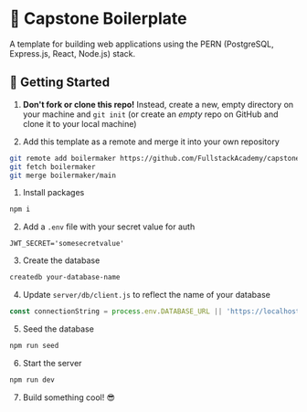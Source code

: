 #  🚀 Capstone Boilerplate

A template for building web applications using the PERN (PostgreSQL, Express.js, React, Node.js) stack. 

##  🏁 Getting Started

1. **Don't fork or clone this repo!** Instead, create a new, empty directory on your machine and `git init` (or create an _empty_ repo on GitHub and clone it to your local machine)

2. Add this template as a remote and merge it into your own repository

```bash
git remote add boilermaker https://github.com/FullstackAcademy/capstone-app-template
git fetch boilermaker
git merge boilermaker/main
```

1. Install packages

```bash
npm i
```

2. Add a `.env` file with your secret value for auth
```
JWT_SECRET='somesecretvalue'
```

3. Create the database

```bash
createdb your-database-name
```

4. Update `server/db/client.js` to reflect the name of your database

```js
const connectionString = process.env.DATABASE_URL || 'https://localhost:5432/your-database-name';
```

5. Seed the database
```bash
npm run seed
```

6. Start the server
```bash
npm run dev
```

7. Build something cool! 😎